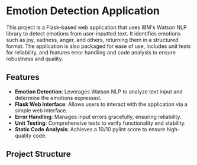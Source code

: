 # Emotion Detection Application

This project is a Flask-based web application that uses IBM's Watson NLP library to detect emotions from user-inputted text. It identifies emotions such as joy, sadness, anger, and others, returning them in a structured format. The application is also packaged for ease of use, includes unit tests for reliability, and features error handling and code analysis to ensure robustness and quality.

## Features

- **Emotion Detection**: Leverages Watson NLP to analyze text input and determine the emotions expressed.
- **Flask Web Interface**: Allows users to interact with the application via a simple web interface.
- **Error Handling**: Manages input errors gracefully, ensuring reliability.
- **Unit Testing**: Comprehensive tests to verify functionality and stability.
- **Static Code Analysis**: Achieves a 10/10 pylint score to ensure high-quality code.

## Project Structure

